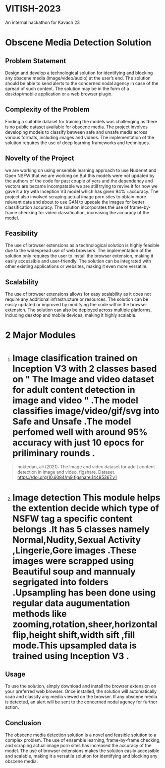 # VITISH-2023
An internal hackathon for Kavach 23
# Obscene Media Detection Solution
## Problem Statement
Design and develop a technological solution for identifying and blocking any obscene media (image/video/audio) at the user’s end. The solution should be able to send alerts to the concerned nodal agency in case of the spread of such content. The solution may be in the form of a desktop/mobile application or a web browser plugin.

## Complexity of the Problem
Finding a suitable dataset for training the models was challenging as there is no public dataset available for obscene media.
The project involves developing models to classify between safe and unsafe media across various formats, including images and videos.
The implementation of the solution requires the use of deep learning frameworks and techniques.
## Novelty of the Project
we are working on using ensemble learning approach to use Nudenet and Open NSFW  that we are working on But this models were not updated by the authors of the code for past couple of yers and the dependency and vectors are became incompatable we are still trying to revive it for now we gave it a try with Inception V3 model which has given 94% +accuracy.
The project also involved scraping actual image porn sites to obtain more relevant data and about to use GAN to upscale the images for better classification accuracy.
The solution incorporates the use of frame-by-frame checking for video classification, increasing the accuracy of the model.
## Feasibility
The use of browser extensions as a technological solution is highly feasible due to the widespread use of web browsers.
The implementation of the solution only requires the user to install the browser extension, making it easily accessible and user-friendly.
The solution can be integrated with other existing applications or websites, making it even more versatile.
## Scalability
The use of browser extensions allows for easy scalability as it does not require any additional infrastructure or resources.
The solution can be easily updated or improved by modifying the code within the browser extension.
The solution can also be deployed across multiple platforms, including desktop and mobile devices, making it highly scalable.

# 2 Major Modules 
1) # Image clasification trained on Inception V3 with 2 classes based on " The Image and video dataset for adult content detection in image and video " .The model classifies image/video/gif/svg into Safe and Unsafe .The model perfomed well with around 95% accuracy with just 10 epocs for priliminary rounds .
> noktedan, ali (2021): The Image and video dataset for adult content detection in image and video. figshare. Dataset. https://doi.org/10.6084/m9.figshare.14495367.v1
2) # Image detection This module helps the extention decide which type of NSFW tag a specific content belongs .It has 5 classes namely Normal,Nudity,Sexual Activity ,Lingerie,Gore images .These images were scrapped using Beautiful soup and mannualy segrigated into folders .Upsampling has been done using regular data augumentation methods like zooming,rotation,sheer,horizontal flip,height shift,width sift ,fill mode.This upsampled data is trained using Inception V3 .

## Usage
To use the solution, simply download and install the browser extension on your preferred web browser. Once installed, the solution will automatically scan and classify any media viewed on the browser. If any obscene media is detected, an alert will be sent to the concerned nodal agency for further action.

## Conclusion
The obscene media detection solution is a novel and feasible solution to a complex problem. The use of ensemble learning, frame-by-frame checking, and scraping actual image porn sites has increased the accuracy of the model. The use of browser extensions makes the solution easily accessible and scalable, making it a versatile solution for identifying and blocking any obscene media.
